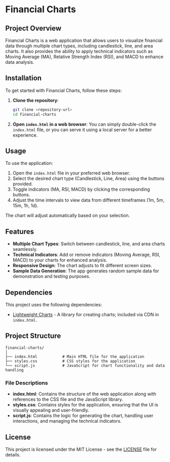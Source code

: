 
# Financial Charts

## Project Overview
Financial Charts is a web application that allows users to visualize financial data through multiple chart types, including candlestick, line, and area charts. It also provides the ability to apply technical indicators such as Moving Average (MA), Relative Strength Index (RSI), and MACD to enhance data analysis.

## Installation
To get started with Financial Charts, follow these steps:

1. **Clone the repository**:
   ```bash
   git clone <repository-url>
   cd financial-charts
   ```

2. **Open `index.html` in a web browser**:
   You can simply double-click the `index.html` file, or you can serve it using a local server for a better experience.

## Usage
To use the application:
1. Open the `index.html` file in your preferred web browser.
2. Select the desired chart type (Candlestick, Line, Area) using the buttons provided.
3. Toggle indicators (MA, RSI, MACD) by clicking the corresponding buttons.
4. Adjust the time intervals to view data from different timeframes (1m, 5m, 15m, 1h, 1d).

The chart will adjust automatically based on your selection.

## Features
- **Multiple Chart Types**: Switch between candlestick, line, and area charts seamlessly.
- **Technical Indicators**: Add or remove indicators (Moving Average, RSI, MACD) to your charts for enhanced analysis.
- **Responsive Design**: The chart adjusts to fit different screen sizes.
- **Sample Data Generation**: The app generates random sample data for demonstration and testing purposes.

## Dependencies
This project uses the following dependencies:
- [Lightweight Charts](https://tradingview.github.io/lightweight-charts) - A library for creating charts; included via CDN in `index.html`.

## Project Structure
```
financial-charts/
│
├── index.html           # Main HTML file for the application
├── styles.css           # CSS styles for the application
└── script.js            # JavaScript for chart functionality and data handling
```

### File Descriptions
- **index.html**: Contains the structure of the web application along with references to the CSS file and the JavaScript library.
- **styles.css**: Contains styles for the application, ensuring that the UI is visually appealing and user-friendly.
- **script.js**: Contains the logic for generating the chart, handling user interactions, and managing the technical indicators.

## License
This project is licensed under the MIT License - see the [LICENSE](LICENSE) file for details.
